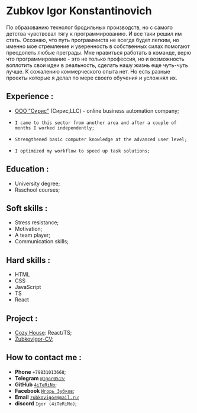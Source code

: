 # Zubkov Igor Konstantinovich
По образованию технолог бродильных производств, но с самого детства  чувствовал тягу  к программированию. И все таки решил им стать. Осознаю, что путь программиста не всегда будет легким, но именно мое стремление  и уверенность в собственных  силах  помогают преодолеть любые преграды. Мне нравиться работать в команде, верю что программирование - это не только профессия, но и возможность воплотить свои идеи в реальность, сделать нашу жизнь еще чуть-чуть лучше. К сожалению 
коммерческого опыта нет. Но есть разные проекты которые я делал по мере своего обучения и усложнял их.


## Experience :
* [ООО "Сирис"](https://mysiris.ru/) (Сирис,LLC) - online business automation company; 
-     I came to this sector from another area and after a couple of months I worked independently;
-     Strengthened basic computer knowledge at the advanced user level;
-     I optimized my workflow to speed up task solutions;

## Education :
- University degree;
- Rsschool courses;

## Soft skills :
- Stress resistance;
- Motivation;
- A team player;
- Communication skills;

## Hard skills : 
- HTML
- CSS
- JavaScript
- TS
- React

## Project :
- [Cozy House](https://4iterino.github.io/shelter_ts_react/): React/TS;
- [ZubkovIgor-CV](https://4iterino.github.io/my_cv/);


## How to contact me :
- **Phone** `+79831013668`;
- **Telegram** [`@Igor0515`](https//t.me/Igor0515);
- **GitHub** [`4iTeRiNo`](https://github.com/4iTeRiNo);
- **Facebook** [`Игорь Зубков`](https://www.facebook.com/profile.php?id=100010166471923);
- **Email** [`zubkovigor@mail.ru`](https://e.mail.ru/inbox);
- **discord** `Igor (4iTeRiNo)`;